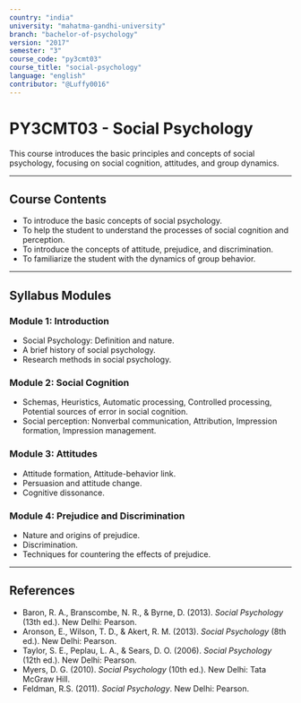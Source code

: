 ```yaml
---
country: "india"
university: "mahatma-gandhi-university"
branch: "bachelor-of-psychology"
version: "2017"
semester: "3"
course_code: "py3cmt03"
course_title: "social-psychology"
language: "english"
contributor: "@Luffy0016"
---
```

# PY3CMT03 - Social Psychology

This course introduces the basic principles and concepts of social psychology, focusing on social cognition, attitudes, and group dynamics.

---
## Course Contents

* To introduce the basic concepts of social psychology.
* To help the student to understand the processes of social cognition and perception.
* To introduce the concepts of attitude, prejudice, and discrimination.
* To familiarize the student with the dynamics of group behavior.

---
## Syllabus Modules

### Module 1: Introduction  
* Social Psychology: Definition and nature.
* A brief history of social psychology.
* Research methods in social psychology.

### Module 2: Social Cognition  
* Schemas, Heuristics, Automatic processing, Controlled processing, Potential sources of error in social cognition.
* Social perception: Nonverbal communication, Attribution, Impression formation, Impression management.

### Module 3: Attitudes  
* Attitude formation, Attitude-behavior link.
* Persuasion and attitude change.
* Cognitive dissonance.

### Module 4: Prejudice and Discrimination  
* Nature and origins of prejudice.
* Discrimination.
* Techniques for countering the effects of prejudice.

---
## References
* Baron, R. A., Branscombe, N. R., & Byrne, D. (2013). *Social Psychology* (13th ed.). New Delhi: Pearson.
* Aronson, E., Wilson, T. D., & Akert, R. M. (2013). *Social Psychology* (8th ed.). New Delhi: Pearson.
* Taylor, S. E., Peplau, L. A., & Sears, D. O. (2006). *Social Psychology* (12th ed.). New Delhi: Pearson.
* Myers, D. G. (2010). *Social Psychology* (10th ed.). New Delhi: Tata McGraw Hill.
* Feldman, R.S. (2011). *Social Psychology*. New Delhi: Pearson.